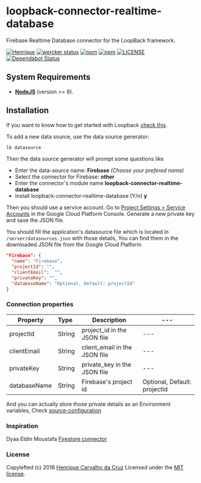 # loopback-connector-realtime-database

Firebase Realtime Database connector for the LoopBack framework.

[![Henrique](https://img.shields.io/badge/maintainer-Henrique-blue.svg?colorB=0066ff)](https://henriquecarv.com)
[![wercker status](https://app.wercker.com/status/e73beab61c45deff0b954b62855a255a/s/master "wercker status")](https://app.wercker.com/project/byKey/e73beab61c45deff0b954b62855a255a)
[![npm](https://img.shields.io/npm/dt/loopback-connector-realtime-database.svg)](https://www.npmjs.com/package/loopback-connector-realtime-database)
[![npm](https://img.shields.io/npm/v/loopback-connector-realtime-database.svg)](https://www.npmjs.com/package/loopback-connector-realtime-database)
[![LICENSE](https://img.shields.io/github/license/henriquecarv/loopback-connector-realtime-database.svg)](./LICENSE)
[![Dependabot Status](https://api.dependabot.com/badges/status?host=github&repo=henriquecarv/loopback-connector-realtime-database)](https://dependabot.com)

## System Requirements

* **[NodeJS](https://nodejs.org/en/)** (version >= 8).

## Installation

If you want to know how to get started with Loopback [check this][5].

To add a new data source, use the data source generator:

```sh
lb datasource
```

Then the data source generator will prompt some questions like

* Enter the data-source name: **Firebase** *(Choose your prefered name)*
* Select the connector for Firebase: **other**
* Enter the connector's module name **loopback-connector-realtime-database**
* Install loopback-connector-realtime-database (Y/n) **y**

Then you should use a service account. Go to [Project Settings > Service Accounts][4] in the Google Cloud Platform Console. Generate a new private key and save the JSON file.

You should fill the application's datasource file which is located in `/server/datasources.json`  with those details, You can find them in the downloaded JSON file from the Google Cloud Platform.

```json
"Firebase": {
  "name": "Firebase",
  "projectId": "",
  "clientEmail":  "",
  "privateKey": "",
  "databaseName": "Optional, Default: projectId"
}
```

### Connection properties

| Property | Type&nbsp;&nbsp; | Description | --- |
| --- | --- | --- | --- |
| projectId | String | project_id in the JSON file | --- |
| clientEmail | String | client_email in the JSON file | --- |
| privateKey | String | private_key in the JSON file | --- |
| databaseName | String | Firebase's project id | Optional, Default: projectId | --- |

And you can actually store those private details as an Environment variables, Check [source-configuration][6]

### Inspiration

Dyaa Eldin Moustafa [Firestore connector][3]

### License

Copylefted (c) 2018 [Henrique Carvalho da Cruz][1] Licensed under the [MIT license][2].

[1]: https://henriquecarv.com
[2]: ./LICENSE
[3]: https://github.com/dyaa/loopback-connector-firestore
[4]: https://console.cloud.google.com/projectselector/iam-admin/serviceaccounts
[5]: http://loopback.io/getting-started/
[6]: https://loopback.io/doc/en/lb3/Environment-specific-configuration.html#data-source-configuration
